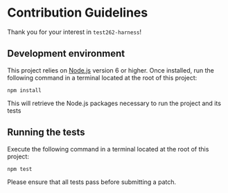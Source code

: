 # Contribution Guidelines

Thank you for your interest in `test262-harness`!

## Development environment

This project relies on [Node.js](https://nodejs.org) version 6 or higher. Once
installed, run the following command in a terminal located at the root of this
project:

    npm install

This will retrieve the Node.js packages necessary to run the project and its
tests

## Running the tests

Execute the following command in a terminal located at the root of this
project:

    npm test

Please ensure that all tests pass before submitting a patch.
